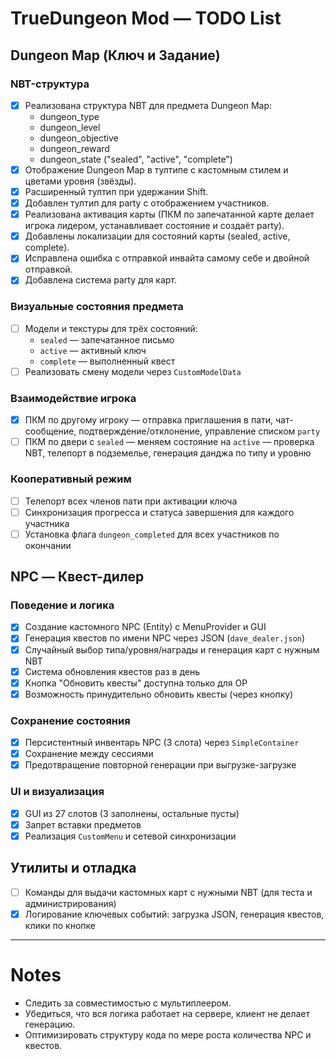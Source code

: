 # TrueDungeon Mod — TODO List

## Dungeon Map (Ключ и Задание)

### NBT-структура
- [x] Реализована структура NBT для предмета Dungeon Map:
  - dungeon_type
  - dungeon_level
  - dungeon_objective
  - dungeon_reward
  - dungeon_state ("sealed", "active", "complete")
- [x] Отображение Dungeon Map в тултипе с кастомным стилем и цветами уровня (звёзды).
- [x] Расширенный тултип при удержании Shift.
- [x] Добавлен тултип для party с отображением участников.
- [x] Реализована активация карты (ПКМ по запечатанной карте делает игрока лидером, устанавливает состояние и создаёт party).
- [x] Добавлены локализации для состояний карты (sealed, active, complete).
- [x] Исправлена ошибка с отправкой инвайта самому себе и двойной отправкой.
- [x] Добавлена система party для карт.

### Визуальные состояния предмета
- [ ] Модели и текстуры для трёх состояний:
  - `sealed` — запечатанное письмо
  - `active` — активный ключ
  - `complete` — выполненный квест
- [ ] Реализовать смену модели через `CustomModelData`

### Взаимодействие игрока
- [x] ПКМ по другому игроку — отправка приглашения в пати, чат-сообщение, подтверждение/отклонение, управление списком `party`
- [ ] ПКМ по двери с `sealed` — меняем состояние на `active` — проверка NBT, телепорт в подземелье, генерация данджа по типу и уровню

### Кооперативный режим
- [ ] Телепорт всех членов пати при активации ключа
- [ ] Синхронизация прогресса и статуса завершения для каждого участника
- [ ] Установка флага `dungeon_completed` для всех участников по окончании

## NPC — Квест-дилер

### Поведение и логика
- [x] Создание кастомного NPC (Entity) с MenuProvider и GUI
- [x] Генерация квестов по имени NPC через JSON (`dave_dealer.json`)
- [x] Случайный выбор типа/уровня/награды и генерация карт с нужным NBT
- [x] Система обновления квестов раз в день
- [x] Кнопка "Обновить квесты" доступна только для OP
- [x] Возможность принудительно обновить квесты (через кнопку)

### Сохранение состояния
- [x] Персистентный инвентарь NPC (3 слота) через `SimpleContainer`
- [x] Сохранение между сессиями
- [x] Предотвращение повторной генерации при выгрузке-загрузке

### UI и визуализация
- [x] GUI из 27 слотов (3 заполнены, остальные пусты)
- [x] Запрет вставки предметов
- [x] Реализация `CustomMenu` и сетевой синхронизации

## Утилиты и отладка
- [ ] Команды для выдачи кастомных карт с нужными NBT (для теста и администрирования)
- [x] Логирование ключевых событий: загрузка JSON, генерация квестов, клики по кнопке

---

# Notes

- Следить за совместимостью с мультиплеером.
- Убедиться, что вся логика работает на сервере, клиент не делает генерацию.
- Оптимизировать структуру кода по мере роста количества NPC и квестов.
